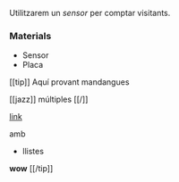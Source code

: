 Utilitzarem un *sensor* per comptar visitants.

### Materials

* Sensor
* Placa

[[tip]]
Aquí provant mandangues

[[jazz]] múltiples [[/]]

[link](href)

amb
* llistes

**wow**
[[/tip]]
